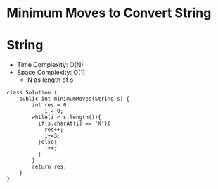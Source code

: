 # Minimum Moves to Convert String
# String
* Time Complexity: O(N)
* Space Complexity: O(1)
    * N as length of s
```
class Solution {
    public int minimumMoves(String s) {
        int res = 0,
            i = 0;
        while(i < s.length()){
          if(s.charAt(i) == 'X'){
            res++;
            i+=3;
          }else{
            i++;
          }
        }
        return res;
    }
}
```